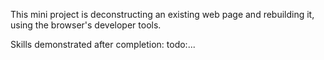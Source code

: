 This mini project is deconstructing an existing
web page and rebuilding it, using the browser's developer tools.


Skills demonstrated after completion:
    todo:...
